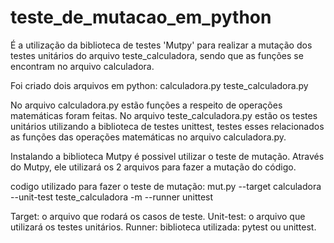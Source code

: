 # teste_de_mutacao_em_python
É a utilização da biblioteca de testes 'Mutpy' para realizar a mutação dos testes unitários do arquivo teste_calculadora, sendo que as funções se encontram no arquivo calculadora.

Foi criado dois arquivos em python:
calculadora.py
teste_calculadora.py

No arquivo calculadora.py estão funções a respeito de operações matemáticas foram feitas.
No arquivo teste_calculadora.py estão os testes unitários utilizando a biblioteca de testes unittest, testes esses relacionados as funções das operações matemáticas no arquivo calculadora.py.

Instalando a biblioteca Mutpy é possivel utilizar o teste de mutação. Através do Mutpy, ele utilizará os 2 arquivos para fazer a mutação do código.

codigo utilizado para fazer o teste de mutação: mut.py --target calculadora --unit-test teste_calculadora -m --runner unittest

Target: o arquivo que rodará os casos de teste.
Unit-test: o arquivo que utilizará os testes unitários. 
Runner: biblioteca utilizada: pytest ou unittest.
